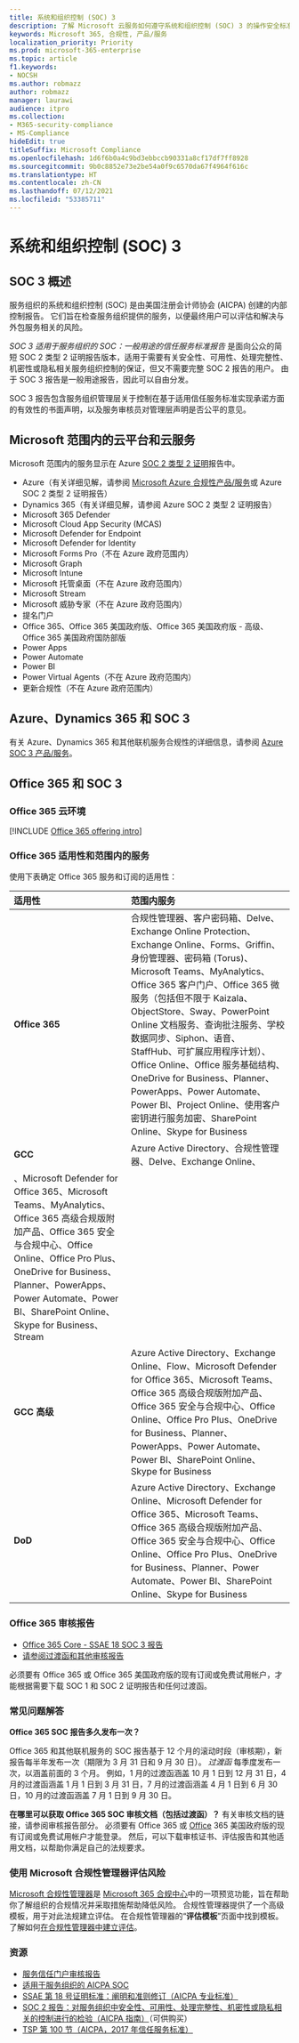 ```yaml
---
title: 系统和组织控制 (SOC) 3
description: 了解 Microsoft 云服务如何遵守系统和组织控制 (SOC) 3 的操作安全标准。
keywords: Microsoft 365, 合规性, 产品/服务
localization_priority: Priority
ms.prod: microsoft-365-enterprise
ms.topic: article
f1.keywords:
- NOCSH
ms.author: robmazz
author: robmazz
manager: laurawi
audience: itpro
ms.collection:
- M365-security-compliance
- MS-Compliance
hideEdit: true
titleSuffix: Microsoft Compliance
ms.openlocfilehash: 1d6f6b0a4c9bd3ebbccb90331a8cf17df7ff8928
ms.sourcegitcommit: 9b0c8852e73e2be54a0f9c6570da67f4964f616c
ms.translationtype: HT
ms.contentlocale: zh-CN
ms.lasthandoff: 07/12/2021
ms.locfileid: "53385711"
---
```

# <a name="system-and-organization-controls-soc-3"></a>系统和组织控制 (SOC) 3

## <a name="soc-3-overview"></a>SOC 3 概述

服务组织的系统和组织控制 (SOC) 是由美国注册会计师协会 (AICPA) 创建的内部控制报告。 它们旨在检查服务组织提供的服务，以便最终用户可以评估和解决与外包服务相关的风险。

*SOC 3 适用于服务组织的 SOC：一般用途的信任服务标准报告* 是面向公众的简短 SOC 2 类型 2 证明报告版本，适用于需要有关安全性、可用性、处理完整性、机密性或隐私相关服务组织控制的保证，但又不需要完整 SOC 2 报告的用户。 由于 SOC 3 报告是一般用途报告，因此可以自由分发。

SOC 3 报告包含服务组织管理层关于控制在基于适用信任服务标准实现承诺方面的有效性的书面声明，以及服务审核员对管理层声明是否公平的意见。

## <a name="microsoft-in-scope-cloud-platforms--services"></a>Microsoft 范围内的云平台和云服务

Microsoft 范围内的服务显示在 Azure [SOC 2 类型 2 证明](offering-soc-2.md)报告中。

- Azure（有关详细见解，请参阅 [Microsoft Azure 合规性产品/服务](https://azure.microsoft.com/resources/microsoft-azure-compliance-offerings/)或 Azure SOC 2 类型 2 证明报告）
- Dynamics 365（有关详细见解，请参阅 Azure SOC 2 类型 2 证明报告）
- Microsoft 365 Defender
- Microsoft Cloud App Security (MCAS)
- Microsoft Defender for Endpoint
- Microsoft Defender for Identity
- Microsoft Forms Pro（不在 Azure 政府范围内）
- Microsoft Graph
- Microsoft Intune
- Microsoft 托管桌面（不在 Azure 政府范围内）
- Microsoft Stream
- Microsoft 威胁专家（不在 Azure 政府范围内）
- 提名门户
- Office 365、Office 365 美国政府版、Office 365 美国政府版 - 高级、Office 365 美国政府国防部版
- Power Apps
- Power Automate
- Power BI
- Power Virtual Agents（不在 Azure 政府范围内）
- 更新合规性（不在 Azure 政府范围内）

## <a name="azure-dynamics-365-and-soc-3"></a>Azure、Dynamics 365 和 SOC 3

有关 Azure、Dynamics 365 和其他联机服务合规性的详细信息，请参阅 [Azure SOC 3 产品/服务](/azure/compliance/offerings/offering-soc-3)。

## <a name="office-365-and-soc-3"></a>Office 365 和 SOC 3

### <a name="office-365-cloud-environments"></a>Office 365 云环境

[!INCLUDE [Office 365 offering intro](../includes/o365-offering-introduction.md)]

### <a name="office-365-applicability-and-in-scope-services"></a>Office 365 适用性和范围内的服务

使用下表确定 Office 365 服务和订阅的适用性：

| **适用性** | **范围内服务** |
|:------------------|:----------------------|
| **Office 365** | 合规性管理器、客户密码箱、Delve、Exchange Online Protection、Exchange Online、Forms、Griffin、身份管理器、密码箱 (Torus)、Microsoft Teams、MyAnalytics、Office 365 客户门户、Office 365 微服务（包括但不限于 Kaizala、ObjectStore、Sway、PowerPoint Online 文档服务、查询批注服务、学校数据同步、Siphon、语音、StaffHub、可扩展应用程序计划）、Office Online、Office 服务基础结构、OneDrive for Business、Planner、PowerApps、Power Automate、Power BI、Project Online、使用客户密钥进行服务加密、SharePoint Online、Skype for Business |
| **GCC** | Azure Active Directory、合规性管理器、Delve、Exchange Online、 
、Microsoft Defender for Office 365、Microsoft Teams、MyAnalytics、Office 365 高级合规版附加产品、Office 365 安全与合规中心、Office Online、Office Pro Plus、OneDrive for Business、Planner、PowerApps、Power Automate、Power BI、SharePoint Online、Skype for Business、Stream |
| **GCC 高级** | Azure Active Directory、Exchange Online、Flow、Microsoft Defender for Office 365、Microsoft Teams、Office 365 高级合规版附加产品、Office 365 安全与合规中心、Office Online、Office Pro Plus、OneDrive for Business、Planner、PowerApps、Power Automate、Power BI、SharePoint Online、Skype for Business |
| **DoD** | Azure Active Directory、Exchange Online、Microsoft Defender for Office 365、Microsoft Teams、Office 365 高级合规版附加产品、Office 365 安全与合规中心、Office Online、Office Pro Plus、OneDrive for Business、Planner、Power Automate、Power BI、SharePoint Online、Skype for Business |

### <a name="office-365-audit-reports"></a>Office 365 审核报告

- [Office 365 Core - SSAE 18 SOC 3 报告](https://aka.ms/o365SOC-3)
- [请参阅过渡函和其他审核报告](https://aka.ms/auditreports)

必须要有 Office 365 或 Office 365 美国政府版的现有订阅或免费试用帐户，才能根据需要下载 SOC 1 和 SOC 2 证明报告和任何过渡函。

### <a name="frequently-asked-questions"></a>常见问题解答

**Office 365 SOC 报告多久发布一次？**

Office 365 和其他联机服务的 SOC 报告基于 12 个月的滚动时段（审核期），新报告每半年发布一次（期限为 3 月 31 日和 9 月 30 日）。 *过渡函* 每季度发布一次，以涵盖前面的 3 个月。 例如，1 月的过渡函涵盖 10 月 1 日到 12 月 31 日，4 月的过渡函涵盖 1 月 1 日到 3 月 31 日，7 月的过渡函涵盖 4 月 1 日到 6 月 30 日，10 月的过渡函涵盖 7 月 1 日到 9 月 30 日。

**在哪里可以获取 Office 365 SOC 审核文档（包括过渡函）？** 有关审核文档的链接，请参阅审核报告部分。 必须要有 Office 365 或 [Office](https://azure.microsoft.com/global-infrastructure/government/request/) 365 美国政府版的现有订阅或免费试用帐户才能登录。 然后，可以下载审核证书、评估报告和其他适用文档，以帮助你满足自己的法规要求。

### <a name="use-microsoft-compliance-manager-to-assess-your-risk"></a>使用 Microsoft 合规性管理器评估风险

[Microsoft 合规性管理器](/microsoft-365/compliance/compliance-manager)是 [Microsoft 365 合规中心](/microsoft-365/compliance/microsoft-365-compliance-center)中的一项预览功能，旨在帮助你了解组织的合规情况并采取措施帮助降低风险。 合规性管理器提供了一个高级模板，用于对此法规建立评估。 在合规性管理器的“**评估模板**”页面中找到模板。 了解如何[在合规性管理器中建立评估](/microsoft-365/compliance/compliance-manager-assessments)。

### <a name="resources"></a>资源

- [服务信任门户审核报告](https://servicetrust.microsoft.com/ViewPage/MSComplianceGuideV3)
- [适用于服务组织的 AICPA SOC](https://www.aicpa.org/interestareas/frc/assuranceadvisoryservices/socforserviceorganizations.html)
- [SSAE 第 18 号证明标准：阐明和准则修订（AICPA 专业标准）](https://www.aicpa.org/Research/Standards/AuditAttest/DownloadableDocuments/SSAE_No_18.pdf)
- [SOC 2 报告：对服务组织中安全性、可用性、处理完整性、机密性或隐私相关的控制进行的检验（AICPA 指南）](https://future.aicpa.org/cpe-learning/publication/soc-2-reporting-on-an-examination-of-controls-at-a-service-organization-relevant-to-security-availability-processing-integrity-confidentiality-or-privacy-OPL)（可供购买）
- [TSP 第 100 节（AICPA，2017 年信任服务标准）](https://www.aicpa.org/content/dam/aicpa/interestareas/frc/assuranceadvisoryservices/downloadabledocuments/trust-services-criteria.pdf)
